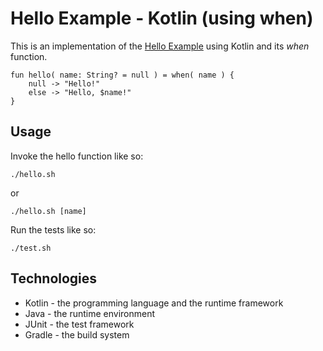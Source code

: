 # Hello Example - Kotlin (using when)

This is an implementation of the [Hello Example](../../README.md) using Kotlin and its *when* function.

```
fun hello( name: String? = null ) = when( name ) {
    null -> "Hello!"
    else -> "Hello, $name!"
}
```

## Usage

Invoke the hello function like so:

```
./hello.sh
```

or

```
./hello.sh [name]
```

Run the tests like so:

```
./test.sh
```

## Technologies

* Kotlin - the programming language and the runtime framework
* Java - the runtime environment
* JUnit - the test framework
* Gradle - the build system
